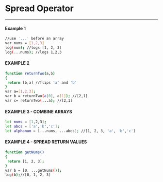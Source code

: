 # Spread Operator
---
#### Example 1
```sh
//use '...' before an array
var nums = [1,2,3]
log(num); //logs [1, 2, 3]
log(...nums); //logs 1,2,3
```


#### EXAMPLE 2
```sh
function returnTwo(a,b)
{
 return [b,a] //flips 'a' and 'b'
}
var a=[1,2,3];
var b = returnTwo(a[0], a[1]); //[2,1]
var c= returnTwo(...a); //[2,1]
```

#### EXAMPLE 3 - COMBINE ARRAYS
```sh
let nums = [1,2,3];
let abcs = ['a','b','c'];
let alphanum = [...nums, ...abcs]; //[1, 2, 3, 'a', 'b','c']
```

#### EXAMPLE 4 - SPREAD RETURN VALUES
```sh
function getNums()
{
 return [1, 2, 3];
}
var b = [0, ...getNums()];
log(b);//[0, 1, 2, 3]
```
